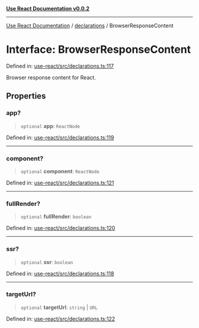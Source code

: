 [**Use React Documentation v0.0.2**](../../README.md)

***

[Use React Documentation](../../modules.md) / [declarations](../README.md) / BrowserResponseContent

# Interface: BrowserResponseContent

Defined in: [use-react/src/declarations.ts:117](https://github.com/stonemjs/use-react/blob/4786d31a3beb1c9f15eb30e2c9c2b12c786b755a/src/declarations.ts#L117)

Browser response content for React.

## Properties

### app?

> `optional` **app**: `ReactNode`

Defined in: [use-react/src/declarations.ts:119](https://github.com/stonemjs/use-react/blob/4786d31a3beb1c9f15eb30e2c9c2b12c786b755a/src/declarations.ts#L119)

***

### component?

> `optional` **component**: `ReactNode`

Defined in: [use-react/src/declarations.ts:121](https://github.com/stonemjs/use-react/blob/4786d31a3beb1c9f15eb30e2c9c2b12c786b755a/src/declarations.ts#L121)

***

### fullRender?

> `optional` **fullRender**: `boolean`

Defined in: [use-react/src/declarations.ts:120](https://github.com/stonemjs/use-react/blob/4786d31a3beb1c9f15eb30e2c9c2b12c786b755a/src/declarations.ts#L120)

***

### ssr?

> `optional` **ssr**: `boolean`

Defined in: [use-react/src/declarations.ts:118](https://github.com/stonemjs/use-react/blob/4786d31a3beb1c9f15eb30e2c9c2b12c786b755a/src/declarations.ts#L118)

***

### targetUrl?

> `optional` **targetUrl**: `string` \| `URL`

Defined in: [use-react/src/declarations.ts:122](https://github.com/stonemjs/use-react/blob/4786d31a3beb1c9f15eb30e2c9c2b12c786b755a/src/declarations.ts#L122)
